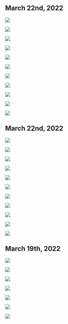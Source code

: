 ## March 22nd, 2022

![](img/welcomes.jpeg)


![](img/orangerail.jpeg)


![](img/fu-c-k.jpeg)


![](img/stairs.jpeg)


![](img/punks.jpeg)


![](img/roast.jpeg)


![](img/biglots.jpeg)


![](img/lighting.jpeg)


![](img/kidneywindow.jpeg)


![](img/visitors.jpeg)


![](img/framearch.jpeg)



## March 22nd, 2022

![](img/dino.jpeg)


![](img/vines.jpeg)


![](img/sundrop.jpeg)


![](img/nextrain.jpeg)


![](img/signfall.jpeg)


![](img/wirehouse.jpeg)


![](img/doorcept.jpeg)


![](img/checkers.jpeg)


![](img/blmfuk.jpeg)


![](img/docet.jpeg)


![](img/insideslant.jpeg)



## March 19th, 2022

![](img/tracks.jpeg)


![](img/marctower.jpeg)


![](img/mcwall.jpeg)


![](img/windmere.jpeg)


![](img/ridesafe.jpeg)


![](img/gerardavestation.jpeg)


![](img/understation.jpeg)

